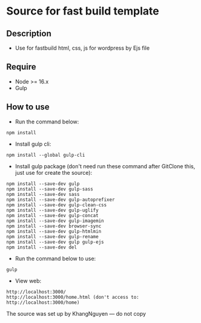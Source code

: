 # Source for fast build template
## Description
- Use for fastbuild html, css, js for wordpress by Ejs file

## Require
- Node >= 16.x
- Gulp

## How to use
- Run the command below:
```
npm install 
```
- Install gulp cli:
```
npm install --global gulp-cli
```
- Install gulp package (don't need run these command after GitClone this, just use for create the source): 
```
npm install --save-dev gulp
npm install --save-dev gulp-sass 
npm install --save-dev sass 
npm install --save-dev gulp-autoprefixer 
npm install --save-dev gulp-clean-css 
npm install --save-dev gulp-uglify 
npm install --save-dev gulp-concat 
npm install --save-dev gulp-imagemin 
npm install --save-dev browser-sync 
npm install --save-dev gulp-htmlmin 
npm install --save-dev gulp-rename
npm install --save-dev gulp gulp-ejs
npm install --save-dev del
```
- Run the command below to use:
```
gulp
```
- View web:
```
http://localhost:3000/
http://localhost:3000/home.html (don't access to: http://localhost:3000/home)
```
The source was set up by KhangNguyen — do not copy
